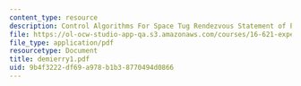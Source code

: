 ```yaml
---
content_type: resource
description: Control Algorithms For Space Tug Rendezvous Statement of Project
file: https://ol-ocw-studio-app-qa.s3.amazonaws.com/courses/16-621-experimental-projects-i-spring-2003/9b4f3222df69a978b1b38770494d0866_demierry1.pdf
file_type: application/pdf
resourcetype: Document
title: demierry1.pdf
uid: 9b4f3222-df69-a978-b1b3-8770494d0866
---
```


